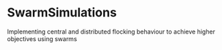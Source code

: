 # SwarmSimulations
Implementing central and distributed flocking behaviour to achieve higher objectives using swarms
